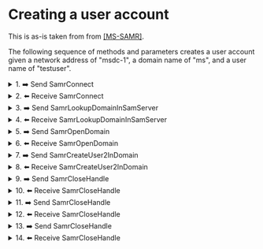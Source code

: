 # Creating a user account

This is as-is taken from from [\[MS-SAMR\]](https://docs.microsoft.com/en-us/openspecs/windows_protocols/ms-samr/3d8e23d8-d9df-481f-83b3-9175f980294c).

The following sequence of methods and parameters creates a user account given a network address of "msdc-1", a domain name of "ms", and a user name of "testuser".

<details><summary>1. ➡️ Send SamrConnect</summary>

Details [SamrConnect](https://docs.microsoft.com/en-us/openspecs/windows_protocols/ms-samr/defe2091-0a61-4dfa-be9a-2c1206d53a1f).
    
|Parameter field|Parameter value|
|--|--|
|ServerName|msdc-1|
|DesiredAccess|0x31|
</details>

<details><summary>2. ⬅️ Receive SamrConnect</summary>

|Parameter field|Parameter value|
|--|--|
|Status|0|
|ServerHandle|\[implementation-specific value\] serverHandle|
</details>

<details><summary>3. ➡️ Send SamrLookupDomainInSamServer</summary>

Details [SamrLookupDomainInSamServer](https://docs.microsoft.com/en-us/openspecs/windows_protocols/ms-samr/47492d59-e095-4398-b03e-8a062b989123).

|Parameter field|Parameter value|
|--|--|
|ServerHandle|serverHandle|
|Name.Length|4|
|Name.MaximumLength|4|
|Name.Buffer|ms|
</details>

<details><summary>4. ⬅️ Receive SamrLookupDomainInSamServer</summary>

|Parameter field|Parameter value|
|--|--|
|Status|0|
|DomainId|\[implementation-specific SID\]. For example: S-1-5-21-3448151421-356457007-600757626|
</details>

<details><summary>5. ➡️ Send SamrOpenDomain</summary>

Details [SamrOpenDomain](https://docs.microsoft.com/en-us/openspecs/windows_protocols/ms-samr/ba710c90-5b12-42f8-9e5a-d4aacc1329fa).

|Parameter field|Parameter value|
|--|--|
|ServerHandle|serverHandle|
|DesiredAccess|0x00000010|
|DomainId|S-1-5-21-3448151421-356457007-600757626|
</details>

<details><summary>6. ⬅️ Receive SamrOpenDomain</summary>

|Parameter field|Parameter value|
|--|--|
|Status|0|
|DomainHandle|\[implementation-specific value\] domainHandle|
</details>

<details><summary>7. ➡️ Send SamrCreateUser2InDomain</summary>

Details [SamrCreateUser2InDomain](https://docs.microsoft.com/en-us/openspecs/windows_protocols/ms-samr/a98d7fbb-1735-4fbf-b41a-ef363c899002).

|Parameter field|Parameter value|
|--|--|
|DomainHandle|domainHandle|
|Name.Length|16|
|Name.MaximumLength|16|
|Name.Buffer|testuser|
|AccountType|0x00000080|
|DesiredAccess|0x02000000|
</details>

<details><summary>8. ⬅️ Receive SamrCreateUser2InDomain</summary>

|Parameter field|Parameter value|
|--|--|
|Status|0|
|UserHandle|\[implementation-specific value\] userHandle|
|GrantedAccess|0xf07ff|
|RelativeId|2810|
</details>

<details><summary>9. ➡️ Send SamrCloseHandle</summary>

Details [SamrCloseHandle](https://docs.microsoft.com/en-us/openspecs/windows_protocols/ms-samr/55d134df-e257-48ad-8afa-cb2ca45cd3cc).
  
</details>

<details><summary>10. ⬅️ Receive SamrCloseHandle</summary>

</details>

<details><summary>11. ➡️ Send SamrCloseHandle</summary>

</details>

<details><summary>12. ⬅️ Receive SamrCloseHandle</summary>

</details>

<details><summary>13. ➡️ Send SamrCloseHandle</summary>

</details>

<details><summary>14. ⬅️ Receive SamrCloseHandle</summary>

</details>
